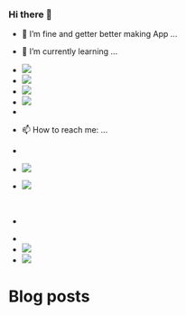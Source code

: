 
### Hi there 👋
- 🔭 I’m fine and getter better making App ...
-  🌱 I’m currently learning ...
-  <img src="https://img.shields.io/badge/Ruby-CC342D?style=for-the-badge&logo=ruby&logoColor=white" />
-  <img src="https://img.shields.io/badge/JavaScript-323330?style=for-the-badge&logo=javascript&logoColor=F7DF1E" />
-  <img src="https://img.shields.io/badge/HTML5-E34F26?style=for-the-badge&logo=html5&logoColor=white" />
-  <img src="https://img.shields.io/badge/CSS3-1572B6?style=for-the-badge&logo=css3&logoColor=white" />
-  
- 📫 How to reach me: ... 
- <p align='center'>
- <img src="https://img.shields.io/badge/Gmail-D14836?style=for-the-badge&logo=gmail&logoColor=white" />
  </p>
  
  <p align='center'>
-  <a href="https://www.linkedin.com/in/edilberto-jurado-28985533/">
    <img src="https://img.shields.io/badge/linkedin-%230077B5.svg?&style=for-the-badge&logo=linkedin&logoColor=white" />
  </a>&nbsp;&nbsp;
- </p>
- 
- <img src="https://github-readme-stats.vercel.app/api/top-langs/?username=edilbertojj65" />
- <img src="https://github-readme-stats.vercel.app/api?username=edilbertojj65" />
# Blog posts
<!-- BLOG-POST-LIST:START -->

<!-- BLOG-POST-LIST:END -->
<!--
**edilbertojj65/edilbertojj65** is a ✨ _special_ ✨ repository because its `README.md` (this file) appears on your GitHub profile.

Here are some ideas to get you started:

- 🔭 I’m currently working on ...
- 🌱 I’m currently learning ...
- 👯 I’m looking to collaborate on ...
- 🤔 I’m looking for help with ...
- 💬 Ask me about ...
- 📫 How to reach me: ...
- 😄 Pronouns: ...
- ⚡ Fun fact: ...
-->
